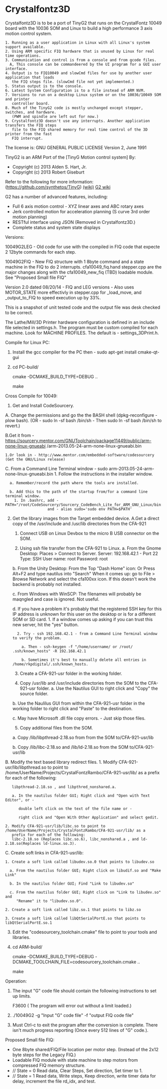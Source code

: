 # Crystalfontz3D
Crystalfontz3D is to be a port of TinyG2 that runs on the CrystalFontz 10049 board with the 10036 SOM
  and Linux to build a high performance 3 axis motion control system.

    1. Running as a user application in Linux with all Linux's system support available.
    2. Using ARM specific FIQ hardware that is unused by Linux for real time operations.
    3. Communication and control is from a console and from gcode files.
      A, This console can be commandeered by the UI program for a GUI user interface.
    4. Output is to FIQ10049 and slowCmd files for use by another user application that loads
       the FIQ steps file. (slowCmd file not yet implemented.)
    5. Status output is to the console.
    6. Latest System Configuration is to a file instead of ARM NVM.
    7. Versions to run on a desktop Linux system or on the 10036/10049 SOM and printer
       controller board.
    8. Much of the TinyG2 code is mostly unchanged except stepper, switches, and hardware.
       (PWM and spindle are left out for now.)
    9. Crystalfontz3D doesn't use any interrupts. Another application transfers the FIQ steps
       file to the FIQ shared memory for real time control of the 3D printer from the fast
       FIQ interrupt.

The license is:
                    GNU GENERAL PUBLIC LICENSE
                       Version 2, June 1991

TinyG2 is an ARM Port of the [TinyG Motion control system]
By:
 * Copyright (c) 2013 Alden S. Hart, Jr.
 * Copyright (c) 2013 Robert Giseburt

Refer to the following for more information:
(https://github.com/synthetos/TinyG)
[(wiki)](https://github.com/synthetos/TinyG/wiki)
[G2 wiki](https://github.com/synthetos/g2/wiki)

G2 has a number of advanced features, including:
* Full 6 axis motion control - XYZ linear axes and ABC rotary axes
* Jerk controlled motion for acceleration planning (S curve 3rd order motion planning)
* RESTful interface using JSON (Removed in Crystalfontz3D.)
* Complete status and system state displays



Versions:

10049G2LEG - Old code for use with the compiled in FIQ code that expecte 2 12byte commands for each step.

10049G2FIQ - New FIQ structure with 1 8byte command and a state machine in the FIQ to do 2 interrupts.
             cfa10049_fiq.hand stepper.cpp are the major changes along with the cfa10049_new_fiq (TBD)
             loadable module. See "Proposed Small file FIQ"

Version 2.0 dated 08/20/14 - FIQ and LEG versions - Also uses MOTOR_STATE more effectivly in stepper.cpp for
                                                    _load_move, and _output_to_FIQ to speed execution up by 33%.

This is a snapshot of unit tested code and the output file was desk checked to be correct.




The Lathe/Mill/3D Printer hardware configuration is defined in an include file selected in settings.h.
The program must be custom compiled for each machine.
Look for MACHINE PROFILES. The default is - settings_3DPrint.h. 



Compile for Linux PC:
1. Install the gcc compiler for the PC then - sudo apt-get install cmake-qt-gui

2. cd PC-build/

   cmake -DCMAKE_BUILD_TYPE=DEBUG ..

   make




Cross Compile for 10049:

1. Get and Install CodeSourcery.

  A. Change the permissions and go the the BASH shell (dpkg-reconfigure -plow bash).
     (OR - sudo ln -sf bash /bin/sh - Then sudo ln -sf bash /bin/sh to revert.)

  B.Get it from - https://sourcery.mentor.com/GNUToolchain/package11449/public/arm-none-linux-gnueabi
                  /arm-2013.05-24-arm-none-linux-gnueabi.bin

    1.Or look in - http://www.mentor.com/embedded-software/codesourcery (Get the GNU/Linux release)

  C. From a Command Line Terminal window - sudo arm-2013.05-24-arm-none-linux-gnueabi.bin
    1. Follow the instructions in the installer window.

      a. Remember/record the path where the tools are installed.

      b. Add this to the path of the startup from/for a command line terminal window.
        1. In .bashrc, add - PATH="/root/CodeSourcery/Sourcery_CodeBench_Lite_for_ARM_GNU_Linux/bin:$PATH"
                       and - alias sudo='sudo env PATH=$PATH'
                       

2. Get the library images from the Target embedded device.
  A.Get a direct copy of the /usr/include and /usr/lib directories from the CFA-921
    1. Connect USB on Linux Devbox to the micro B USB connector on the SOM.
     
    2. Using ssh file transfer from the CFA-921 to Linux. 
      a. From the Gnome Desktop:
         Places > Connect to Server.
         Server: 192.168.42.1 - Port 22
         Type: SSH
         User name: root
         Password: root

  
      b. From the Unity Desktop:
         From the Top "Dash Home" icon: Or Press Alt+F2 and type nautilus into "Search" 
         When it comes up:  go to File > Browse Network and select the cfa100xx icon.
         If this doesn't work the backend is probably not installed.

  
      c. From Windows with WinSCP:
         The filenames will probably be maqngled and case is ignored. Not useful.


      d. If you have a problem it's probably that the registered SSH key for this IP address is unknown for
         this user on the desktop or is for a different SOM or SD card.
         1. If a window comes up asking if you can trust this new server, hit the "yes" button.

         2. Try - ssh 192.168.42.1 - from a Command Line Terminal window to verify the problem.

           a. Then - ssh-keygen -f "/home/username/ or /root/  .ssh/known_hosts" -R 192.168.42.1

           b. Sometimes it's best to manually delete all entries in /home/rkpdigital/.ssh/known_hosts.
            
    3. Create a CFA-921-usr folder in the working folder.

    4. Copy /usr/lib and /usr/include directories from the SOM to the CFA-921-usr folder.
      a. Use the Nautilus GUI to right click and "Copy" the source folder.

      b. Use the Naulilus GUI from within the CFA-921-usr folder in the working folder to right
         click and "Paste" to the destination.

      c. May have Microsoft .dll file copy errors. - Just skip those files.

    5. Copy additional files from the SOM.

      a. Copy /lib/libpthread-2.18.so from  from the SOM to/CFA-921-usr/lib

      b. Copy /lib/libc-2.18.so and /lib/ld-2.18.so from the SOM to/CFA-921-usr/lib


  B. Modify the text based library redirect files.
    1. Modify CFA-921-usr/lib/libpthread.so to point to
       /home/UserName/Projects/CrystalFontzRambo/CFA-921-usr/lib/
       as a prefix for each of the following:

       libpthread-2.18.so , and libpthred_nonshared.a.

       a. In the nautilus folder GUI; Right click and "Open with Text Editor", or -
 
          double left click on the text of the file name or -
 
          right click and "Open With Other Application" and select gedit. 
       
    2. Modify CFA-921-usr/lib/libc.so to point to /home/UserName/Projects/CrystalFontzRambo/CFA-921-usr/lib/ as a
       prefix for each of the following:
       libc-2.18.so (Replaces libc.so.6), libc_nonshared.a , and ld-2.18.so(Replaces ld-linux.so.3).

  C. Create soft links in CFA-921-usr/lib:

    1. Create a soft link called libudev.so.0 that points to libudev.so

      a. From the nautilus folder GUI; Right click on libudif.so and "Make Link"

      b. In the nautilus folder GUI; Find "Link to libudev.so"

      c. From the nautilus folder GUI; Right click on "Link to libudev.so" and
         "Rename" it to "libudev.so.0".

    2. Create a soft link called libz.so.1 that points to libz.so

    3. Create a soft link called libQtSerialPortE.so that points to libQtSerialPortE.so.1


3. Edit the "codesourcery_toolchain.cmake" file to point to your tools and libraries.

4. cd ARM-build/

   cmake -DCMAKE_BUILD_TYPE=DEBUG -DCMAKE_TOOLCHAIN_FILE=codesourcery_toolchain.cmake ..

   make




Operation:
1. The input "G" code file should contain the following instructions to set up limits.

   F3600 ( The program will error out without a limit loaded.)

2. ./10049G2 -g "Input "G" code file" -f "output FIQ code file"

3. Must Ctrl-c to exit the program after the conversion is complete.
     There isn't much progress reporting (Once every 512 lines of "G" code.). 



Proposed Small file FIQ:
 *    One 8byte shared/FIQ/File location per motor step. (Instead of the 2x12 byte steps for the Legacy FIQ.)
 *    Loadable FIQ module with state machine to step motors from compressed FIQ memory structure.
 *    // State = 0 Read data, Clear Steps, Set direction, Set timer to 1.
 *    // State = 1 Read data, Write steps, Keep direction, write timer data for delay, increment the file rd_idx,
      and test.
